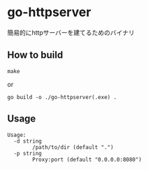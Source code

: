 # go-httpserver

簡易的にhttpサーバーを建てるためのバイナリ


## How to build
```
make
```
or
```
go build -o ./go-httpserver(.exe) .
```

## Usage
```
Usage:  
  -d string  
        /path/to/dir (default ".")  
  -p string  
        Proxy:port (default "0.0.0.0:8080")
```
